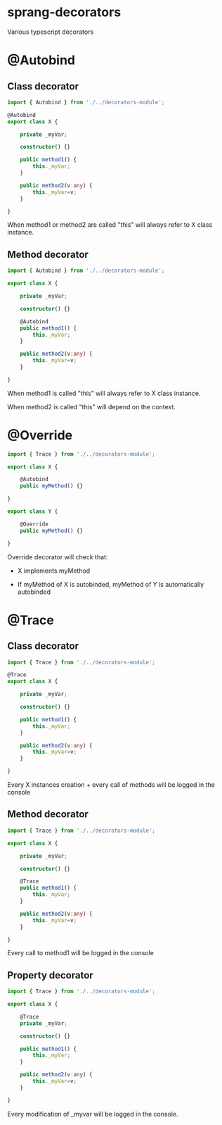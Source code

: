 sprang-decorators
==================

Various typescript decorators

# @Autobind

## Class decorator

```typescript
import { Autobind } from './../decorators-module';

@Autobind
export class X {

    private _myVar;

    constructor() {}

    public method1() {
        this._myVar;
    }

    public method2(v:any) {
        this._myVar=v;
    }

}
```

When method1 or method2 are called "this" will always refer to X class instance.

## Method decorator

```typescript
import { Autobind } from './../decorators-module';

export class X {

    private _myVar;

    constructor() {}

    @Autobind
    public method1() {
        this._myVar;
    }

    public method2(v:any) {
        this._myVar=v;
    }

}
```

When method1 is called "this" will always refer to X class instance.

When method2 is called "this" will depend on the context.

# @Override

```typescript
import { Trace } from './../decorators-module';

export class X {

    @Autobind
    public myMethod() {}

}

export class Y {

    @Override
    public myMethod() {}

}

```

Override decorator will check that:

- X implements myMethod

- If myMethod of X is autobinded, myMethod of Y is automatically autobinded


# @Trace

## Class decorator

```typescript
import { Trace } from './../decorators-module';

@Trace
export class X {

    private _myVar;

    constructor() {}

    public method1() {
        this._myVar;
    }

    public method2(v:any) {
        this._myVar=v;
    }

}
```

Every X instances creation + every call of methods will be logged in the console

## Method decorator

```typescript
import { Trace } from './../decorators-module';

export class X {

    private _myVar;

    constructor() {}

    @Trace
    public method1() {
        this._myVar;
    }

    public method2(v:any) {
        this._myVar=v;
    }

}
```

Every call to method1 will be logged in the console

## Property decorator

```typescript
import { Trace } from './../decorators-module';

export class X {

    @Trace
    private _myVar;

    constructor() {}

    public method1() {
        this._myVar;
    }

    public method2(v:any) {
        this._myVar=v;
    }

}
```

Every modification of _myvar will be logged in the console.









